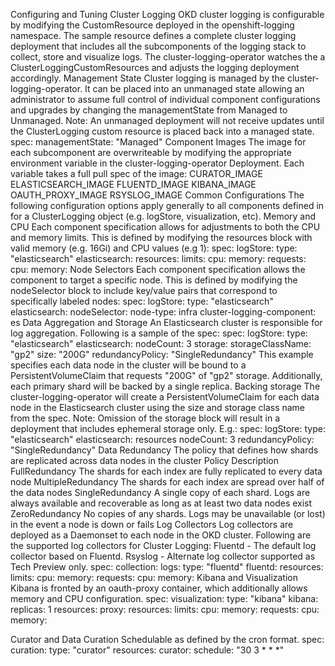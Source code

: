 Configuring and Tuning Cluster Logging
OKD cluster logging is configurable by modifying the CustomResource deployed in the openshift-logging namespace. The sample resource defines a complete cluster logging deployment that includes all the subcomponents of the logging stack to collect, store and visualize logs. The cluster-logging-operator watches the a ClusterLoggingCustomResources and adjusts the logging deployment accordingly.
Management State
Cluster logging is managed by the cluster-logging-operator. It can be placed into an unmanaged state allowing an administrator to assume full control of individual component configurations and upgrades by changing the managementState from Managed to Unmanaged. Note: An unmanaged deployment will not receive updates until the ClusterLogging custom resource is placed back into a managed state.
  spec:
    managementState: "Managed"
Component Images
The image for each subcomponent are overwriteable by modifying the appropriate environment variable in the cluster-logging-operator Deployment. Each variable takes a full pull spec of the image:
CURATOR_IMAGE
ELASTICSEARCH_IMAGE
FLUENTD_IMAGE
KIBANA_IMAGE
OAUTH_PROXY_IMAGE
RSYSLOG_IMAGE
Common Configurations
The following configuration options apply generally to all components defined in for a ClusterLogging object (e.g. logStore, visualization, etc).
Memory and CPU
Each component specification allows for adjustments to both the CPU and memory limits. This is defined by modifying the resources block with valid memory (e.g. 16Gi) and CPU values (e.g 1):
  spec:
    logStore:
      type: "elasticsearch"
      elasticsearch:
        resources:
          limits:
            cpu:
            memory:
          requests:
            cpu:
            memory:
Node Selectors
Each component specification allows the component to target a specific node. This is defined by modifying the nodeSelector block to include key/value pairs that correspond to specifically labeled nodes:
  spec:
    logStore:
      type: "elasticsearch"
      elasticsearch:
        nodeSelector:
          node-type: infra
          cluster-logging-component: es
Data Aggregation and Storage
An Elasticsearch cluster is responsible for log aggregation. Following is a sample of the spec:
  spec:
    logStore:
      type: "elasticsearch"
      elasticsearch:
        nodeCount: 3
        storage:
          storageClassName: "gp2"
          size: "200G"
        redundancyPolicy: "SingleRedundancy"
This example specifies each data node in the cluster will be bound to a PersistentVolumeClaim that requests "200G" of "gp2" storage. Additionally, each primary shard will be backed by a single replica.
Backing storage
The cluster-logging-operator will create a PersistentVolumeClaim for each data node in the Elasticsearch cluster using the size and storage class name from the spec.
Note: Omission of the storage block will result in a deployment that includes ephemeral storage only. E.g.:
  spec:
    logStore:
      type: "elasticsearch"
      elasticsearch:
        resources
        nodeCount: 3
        redundancyPolicy: "SingleRedundancy"
Data Redundancy
The policy that defines how shards are replicated across data nodes in the cluster
Policy
Description
FullRedundancy
The shards for each index are fully replicated to every data node
MultipleRedundancy
The shards for each index are spread over half of the data nodes
SingleRedundancy
A single copy of each shard. Logs are always available and recoverable as long as at least two data nodes exist
ZeroRedundancy
No copies of any shards. Logs may be unavailable (or lost) in the event a node is down or fails
Log Collectors
Log collectors are deployed as a Daemonset to each node in the OKD cluster. Following are the supported log collectors for Cluster Logging:
Fluentd - The default log collector based on Fluentd.
Rsyslog - Alternate log collector supported as Tech Preview only.
  spec:
    collection:
      logs:
        type: "fluentd"
        fluentd:
          resources:
            limits:
              cpu:
              memory:
            requests:
              cpu:
              memory:
Kibana and Visualization
Kibana is fronted by an oauth-proxy container, which additionally allows memory and CPU configuration.
  spec:
    visualization:
      type: "kibana"
      kibana:
        replicas: 1
        resources:
        proxy:
          resources:
            limits:
              cpu:
              memory:
            requests:
              cpu:
              memory:

Curator and Data Curation
Schedulable as defined by the cron format.
  spec:
    curation:
    type: "curator"
    resources:
    curator:
      schedule: "30 3 * * *"